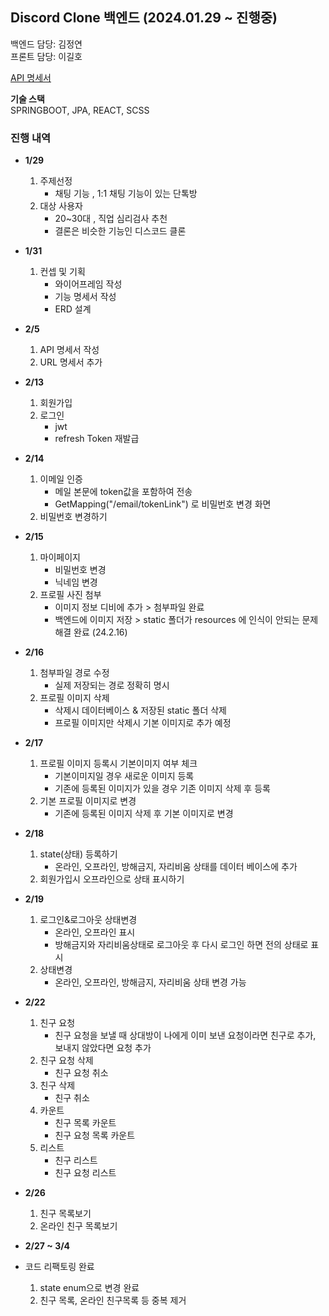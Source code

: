 ## Discord Clone 백엔드 (2024.01.29 ~ 진행중)

백엔드 담당: 김정연 <br>
프론트 담당: 이길호 

[API 명세서](https://docs.google.com/spreadsheets/d/1hxbx__Gz9DKd2sEl_v-7-JrF99VRnm534RZEoAIE6Ng/edit#gid=0)

**기술 스택** <br>
SPRINGBOOT, JPA, REACT, SCSS 

### 진행 내역

- **1/29**
  1. 주제선정
      - 채팅 기능 , 1:1 채팅 기능이 있는 단톡방  
  3. 대상 사용자
      - 20~30대 , 직업 심리검사 추천
      - 결론은 비슷한 기능인 디스코드 클론 

- **1/31**
  1. 컨셉 및 기획
      - 와이어프레임 작성
      - 기능 명세서 작성
      - ERD 설계

- **2/5**
  1. API 명세서 작성
  2. URL 명세서 추가

- **2/13**
  1. 회원가입
  2. 로그인
      - jwt
      - refresh Token 재발급

- **2/14**
  1. 이메일 인증
      - 메일 본문에 token값을 포함하여 전송 
      - GetMapping("/email/tokenLink") 로 비밀번호 변경 화면 
  2. 비밀번호 변경하기

- **2/15**
  1. 마이페이지
      - 비밀번호 변경
      - 닉네임 변경
  2. 프로필 사진 첨부
     - 이미지 정보 디비에 추가 > 첨부파일 완료 
     - 백엔드에 이미지 저장 > static 폴더가 resources 에 인식이 안되는 문제 해결 완료 (24.2.16)

- **2/16**
  1. 첨부파일 경로 수정
     - 실제 저장되는 경로 정확히 명시
  2. 프로필 이미지 삭제
     - 삭제시 데이터베이스 & 저장된 static 폴더 삭제
     - 프로필 이미지만 삭제시 기본 이미지로 추가 예정

- **2/17**
  1. 프로필 이미지 등록시 기본이미지 여부 체크
     - 기본이미지일 경우 새로운 이미지 등록
     - 기존에 등록된 이미지가 있을 경우 기존 이미지 삭제 후 등록 
  2. 기본 프로필 이미지로 변경 
     - 기존에 등록된 이미지 삭제 후 기본 이미지로 변경 

- **2/18**
  1. state(상태) 등록하기
     - 온라인, 오프라인, 방해금지, 자리비움 상태를 데이터 베이스에 추가
  2. 회원가입시 오프라인으로 상태 표시하기
 
- **2/19**
  1. 로그인&로그아웃 상태변경 
     - 온라인, 오프라인 표시
     - 방해금지와 자리비움상태로 로그아웃 후 다시 로그인 하면 전의 상태로 표시 
  2. 상태변경
     - 온라인, 오프라인, 방해금지, 자리비움 상태 변경 가능

- **2/22**
  1. 친구 요청 
     - 친구 요청을 보낼 때 상대방이 나에게 이미 보낸 요청이라면 친구로 추가, 보내지 않았다면 요청 추가 
  2. 친구 요청 삭제 
     - 친구 요청 취소
  3. 친구 삭제
     - 친구 취소
  4. 카운트
     - 친구 목록 카운트
     - 친구 요청 목록 카운트
  5. 리스트
     - 친구 리스트
     - 친구 요청 리스트
    
- **2/26**
  1. 친구 목록보기
  2. 온라인 친구 목록보기

- **2/27 ~ 3/4**
- 코드 리팩토링 완료
  1. state enum으로 변경 완료
  2. 친구 목록, 온라인 친구목록 등 중복 제거 
